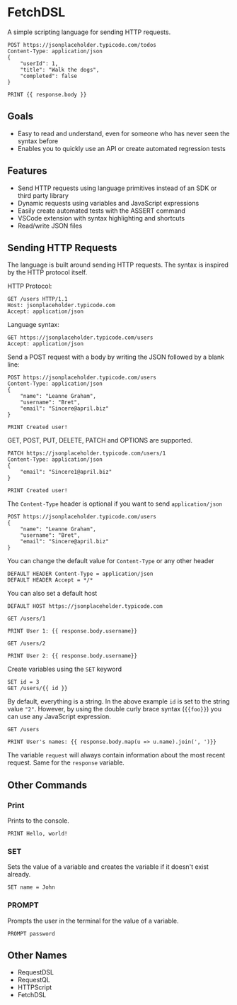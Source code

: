 # FetchDSL

A simple scripting language for sending HTTP requests.

```
POST https://jsonplaceholder.typicode.com/todos
Content-Type: application/json
{
    "userId": 1,
    "title": "Walk the dogs",
    "completed": false
}

PRINT {{ response.body }}
```

## Goals
- Easy to read and understand, even for someone who has never seen the syntax before
- Enables you to quickly use an API or create automated regression tests

## Features
- Send HTTP requests using language primitives instead of an SDK or third party library
- Dynamic requests using variables and JavaScript expressions
- Easily create automated tests with the ASSERT command
- VSCode extension with syntax highlighting and shortcuts
- Read/write JSON files

## Sending HTTP Requests
The language is built around sending HTTP requests. The syntax is inspired by the HTTP protocol itself.

HTTP Protocol:
```
GET /users HTTP/1.1
Host: jsonplaceholder.typicode.com
Accept: application/json
```

Language syntax:
```
GET https://jsonplaceholder.typicode.com/users
Accept: application/json
```

Send a POST request with a body by writing the JSON followed by a blank line:

```
POST https://jsonplaceholder.typicode.com/users
Content-Type: application/json
{
    "name": "Leanne Graham",
    "username": "Bret",
    "email": "Sincere@april.biz"
}

PRINT Created user!
```

GET, POST, PUT, DELETE, PATCH and OPTIONS are supported.
```
PATCH https://jsonplaceholder.typicode.com/users/1
Content-Type: application/json
{
    "email": "Sincere1@april.biz"
}

PRINT Created user!
```

The `Content-Type` header is optional if you want to send `application/json`
```
POST https://jsonplaceholder.typicode.com/users
{
    "name": "Leanne Graham",
    "username": "Bret",
    "email": "Sincere@april.biz"
}

```

You can change the default value for `Content-Type` or any other header
```
DEFAULT HEADER Content-Type = application/json
DEFAULT HEADER Accept = */*
```

You can also set a default host
```
DEFAULT HOST https://jsonplaceholder.typicode.com

GET /users/1

PRINT User 1: {{ response.body.username}}

GET /users/2

PRINT User 2: {{ response.body.username}}
```

Create variables using the `SET` keyword
```
SET id = 3
GET /users/{{ id }}
```

By default, everything is a string. In the above example `id` is set to the string value `"2"`. However, by using the double curly brace syntax (`{{foo}}`) you can use any JavaScript expression.

```
GET /users

PRINT User's names: {{ response.body.map(u => u.name).join(', ')}}
```

The variable `request` will always contain information about the most recent request. Same for the `response` variable.

## Other Commands

### Print
Prints to the console.
```
PRINT Hello, world!
```

### SET
Sets the value of a variable and creates the variable if it doesn't exist already.
```
SET name = John
```

### PROMPT
Prompts the user in the terminal for the value of a variable.
```
PROMPT password
```

## Other Names
- RequestDSL
- RequestQL
- HTTPScript
- FetchDSL
